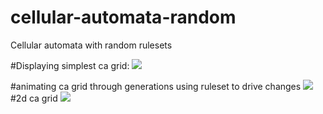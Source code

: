 # cellular-automata-random
Cellular automata with random rulesets

#Displaying simplest ca grid:
<img src="https://media.giphy.com/media/l0MYH5oj0xwOmu5tS/giphy.gif"/>

#animating ca grid through generations using ruleset to drive changes
<img src ="https://media.giphy.com/media/3o6Zt1gMxtBvZ6WmPu/giphy.gif"/>
#2d ca grid
<img src="https://media.giphy.com/media/l2SpUXhS6dT3kBzqM/giphy.gif"/>